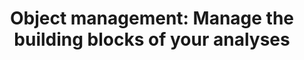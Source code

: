 ---
title: "Object management: Manage the building blocks of your analyses"
source: "https://help.amplitude.com/hc/en-us/articles/9980355191579-Object-management-Manage-the-building-blocks-of-your-analyses"
id: 5062badd-ff0e-4efd-9c1a-d8d0809e6bdd
---
